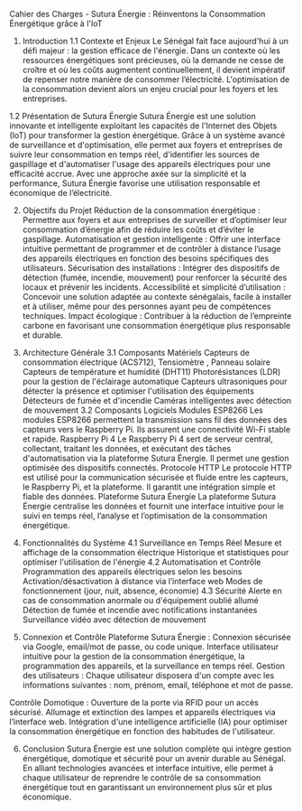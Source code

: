 Cahier des Charges - Sutura Énergie : Réinventons la Consommation Énergétique grâce à l'IoT
1. Introduction
1.1 Contexte et Enjeux
Le Sénégal fait face aujourd'hui à un défi majeur : la gestion efficace de l'énergie. Dans un contexte où les ressources énergétiques sont précieuses, où la demande ne cesse de croître et où les coûts augmentent continuellement, il devient impératif de repenser notre manière de consommer l’électricité. L'optimisation de la consommation devient alors un enjeu crucial pour les foyers et les entreprises.

1.2 Présentation de Sutura Énergie
Sutura Énergie est une solution innovante et intelligente exploitant les capacités de l'Internet des Objets (IoT) pour transformer la gestion énergétique. Grâce à un système avancé de surveillance et d'optimisation, elle permet aux foyers et entreprises de suivre leur consommation en temps réel, d'identifier les sources de gaspillage et d'automatiser l'usage des appareils électriques pour une efficacité accrue. Avec une approche axée sur la simplicité et la performance, Sutura Énergie favorise une utilisation responsable et économique de l’électricité.

2. Objectifs du Projet
Réduction de la consommation énergétique : Permettre aux foyers et aux entreprises de surveiller et d’optimiser leur consommation d’énergie afin de réduire les coûts et d’éviter le gaspillage.
Automatisation et gestion intelligente : Offrir une interface intuitive permettant de programmer et de contrôler à distance l’usage des appareils électriques en fonction des besoins spécifiques des utilisateurs.
Sécurisation des installations : Intégrer des dispositifs de détection (fumée, incendie, mouvement) pour renforcer la sécurité des locaux et prévenir les incidents.
Accessibilité et simplicité d’utilisation : Concevoir une solution adaptée au contexte sénégalais, facile à installer et à utiliser, même pour des personnes ayant peu de compétences techniques.
Impact écologique : Contribuer à la réduction de l’empreinte carbone en favorisant une consommation énergétique plus responsable et durable.

3. Architecture Générale
3.1 Composants Matériels
Capteurs de consommation électrique (ACS712), Tensiomètre , Panneau solaire 
Capteurs de température et humidité (DHT11)
Photorésistances (LDR) pour la gestion de l'éclairage automatique
Capteurs ultrasoniques pour détecter la présence et optimiser l'utilisation des équipements
Détecteurs de fumée et d'incendie
Caméras intelligentes avec détection de mouvement
3.2 Composants Logiciels
Modules ESP8266
Les modules ESP8266 permettent la transmission sans fil des données des capteurs vers le Raspberry Pi. Ils assurent une connectivité Wi-Fi stable et rapide.
Raspberry Pi 4
Le Raspberry Pi 4 sert de serveur central, collectant, traitant les données, et exécutant des tâches d'automatisation via la plateforme Sutura Énergie. Il permet une gestion optimisée des dispositifs connectés.
Protocole HTTP
Le protocole HTTP est utilisé pour la communication sécurisée et fluide entre les capteurs, le Raspberry Pi, et la plateforme. Il garantit une intégration simple et fiable des données.
Plateforme Sutura Énergie
La plateforme Sutura Énergie centralise les données et fournit une interface intuitive pour le suivi en temps réel, l’analyse et l’optimisation de la consommation énergétique.

4. Fonctionnalités du Système
4.1 Surveillance en Temps Réel
Mesure et affichage de la consommation électrique
Historique et statistiques pour optimiser l'utilisation de l'énergie
4.2 Automatisation et Contrôle
Programmation des appareils électriques selon les besoins
Activation/désactivation à distance via l’interface web
Modes de fonctionnement (jour, nuit, absence, économie)
4.3 Sécurité
Alerte en cas de consommation anormale ou d'équipement oublié allumé
Détection de fumée et incendie avec notifications instantanées
Surveillance vidéo avec détection de mouvement
5. Connexion et Contrôle
Plateforme Sutura Énergie :
Connexion sécurisée via Google, email/mot de passe, ou code unique.
Interface utilisateur intuitive pour la gestion de la consommation énergétique, la programmation des appareils, et la surveillance en temps réel.
Gestion des utilisateurs : Chaque utilisateur disposera d'un compte avec les informations suivantes : nom, prénom, email, téléphone et mot de passe.


Contrôle Domotique :
Ouverture de la porte via RFID pour un accès sécurisé.
Allumage et extinction des lampes et appareils électriques via l’interface web.
Intégration d'une intelligence artificielle (IA) pour optimiser la consommation énergétique en fonction des habitudes de l'utilisateur.




6. Conclusion
Sutura Énergie est une solution complète qui intègre gestion énergétique, domotique et sécurité pour un avenir durable au Sénégal. En alliant technologies avancées et interface intuitive, elle permet à chaque utilisateur de reprendre le contrôle de sa consommation énergétique tout en garantissant un environnement plus sûr et plus économique.
